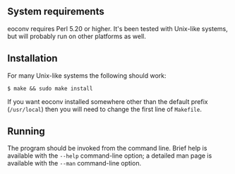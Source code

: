 System requirements
-------------------

eoconv requires Perl 5.20 or higher.  It's been tested with Unix-like
systems, but will probably run on other platforms as well.


Installation
------------

For many Unix-like systems the following should work:

    $ make && sudo make install

If you want eoconv installed somewhere other than the default prefix
(`/usr/local`) then you will need to change the first line of
`Makefile`.


Running
-------

The program should be invoked from the command line.  Brief help is
available with the `--help` command-line option; a detailed man page is
available with the `--man` command-line option.
